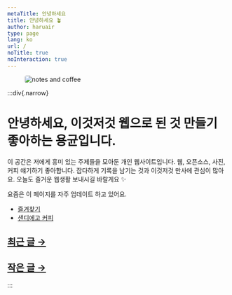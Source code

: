 ```yaml
---
metaTitle: 안녕하세요
title: 안녕하세요 🪴
author: haruair
type: page
lang: ko
url: /
noTitle: true
noInteraction: true
---
```


<figure>

<img src="https://live.staticflickr.com/65535/54090466206_1a3257f762_k.jpg" alt="notes and coffee" loading="lazy" style="border-radius: 4px;">

</figure>

:::div{.narrow}

<h1 class="font-size-medium font-weight-800">
안녕하세요, 이것저것 웹으로 된 것 만들기 좋아하는 용균입니다.
</h1>

이 공간은 저에게 흥미 있는 주제들을 모아둔 개인 웹사이트입니다. 웹, 오픈소스, 사진, 커피 얘기하기 좋아합니다. 잡다하게 기록을 남기는 것과 이것저것 만사에 관심이 많아요. 오늘도 즐거운 웹생활 보내시길 바랄게요 ✨

요즘은 이 페이지를 자주 업데이트 하고 있어요.

- [즐겨찾기](/ko/bookmarks/)
- [샌디에고 커피](/ko/sd/coffee/)

<h2 class="subtitle"><a href="/ko/post/list">최근 글 →</a></h2>

<!-- @template post-list {"publicOnly": true, "limit": 5} -->

<h2 class="subtitle"><a href="/ko/tag/memo">작은 글 →</a></h2>

<!-- @template post-list {"tag": "부스러기", "limit": 5} -->

:::
